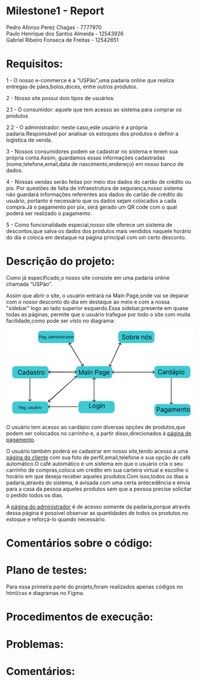 # Milestone1 - Report
   Pedro Afonso Perez Chagas - 7777970 <br>
   Paulo Henrique dos Santos Almeida - 12543926 <br>
   Gabriel Ribeiro Fonseca de Freitas - 12542651 <br>

# Requisitos:
1 - O nosso e-commerce é a “USPão”,uma padaria online que realiza entregas de pães,bolos,doces, entre outros produtos.

   2 - Nosso site possui dois tipos de usuários:
   
  2.1 - O consumidor: aquele que tem acesso ao sistema para comprar os produtos
  
  2.2 - O administrador: neste caso,este usuário é a própria padaria.Responsável por analisar os estoques dos produtos e definir a logística de venda.
  
  

   3 - Nossos consumidores podem se cadastrar no sistema e terem sua própria conta.Assim, guardamos essas informações cadastradas (nome,telefone,email,data de nascimento,endereço) em nosso banco de dados.

   4 - Nossas vendas serão feitas por meio dos dados do cartão de crédito ou pix. Por questões de falta de infraestrutura de segurança,nosso sistema não guardará informações referentes aos dados do cartão de crédito do usuário, portanto é necessário que os dados sejam colocados a cada compra.Já o pagamento por pix, será gerado um QR code com o qual poderá ser realizado o pagamento.

   5 - Como funcionalidade especial,nosso site oferece um sistema de descontos,que salva os dados dos produtos mais vendidos naquele horário do dia e coloca em destaque na página principal com um certo desconto.


# Descrição do projeto:
   Como já especificado,o nosso site consiste em uma padaria online chamada “USPão”.
   
   Assim que abrir o site, o usuário entrará na Main Page,onde vai se deparar com o nosso desconto do dia em destaque ao meio e com a nossa "sidebar” logo ao lado superior esquerdo.Essa sidebar,presente em quase todas as páginas, permite que o usuário trafegue por todo o site com muita facilidade,como pode ser visto no diagrama:

<img src = "diagrama.png">

O usuário tem acesso ao cardápio com diversas opções de produtos,que podem ser colocados no carrinho e, a partir disso,direcionados à [página de pagamento](https://www.figma.com/proto/HlBWvq9y5X4Qf4ujMj5DDb/Untitled?node-id=2%3A2&scaling=min-zoom&page-id=0%3A1).

O usuário também poderá se cadastrar em nosso site,tendo acesso a uma [página do cliente](https://www.figma.com/proto/HlBWvq9y5X4Qf4ujMj5DDb/Untitled?node-id=20%3A289&scaling=min-zoom&page-id=17%3A234) com sua foto de perfil,email,telefone e sua opção de café automático.O café automático é um sistema em que o usuário cria o seu carrinho de compras,coloca um crédito em sua carteira virtual e escolhe o horário em que deseja receber aqueles prudutos.Com isso,todos os dias a padaria,através do sistema, é avisada com uma certa antecedência e envia para a casa da pessoa aqueles produtos sem que a pessoa precise solicitar o pedido todos os dias.
   
A [página do administrador](https://www.figma.com/proto/HlBWvq9y5X4Qf4ujMj5DDb/Untitled?node-id=20%3A327&scaling=min-zoom&page-id=20%3A326) é de acesso somente da padaria,porque através dessa página é possível observar as quantidades de todos os produtos no estoque e reforçá-lo quando necessário.

# Comentários sobre o código:

# Plano de testes:
   Para essa primeira parte do projeto,foram realizados apenas códigos no html/css e diagramas no Figma.

# Procedimentos de execução:

# Problemas:

# Comentários:
